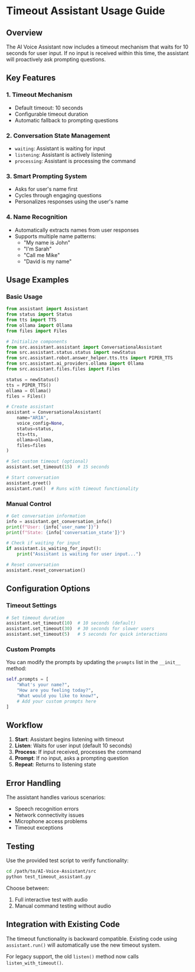 # Timeout Assistant Usage Guide

## Overview
The AI Voice Assistant now includes a timeout mechanism that waits for 10 seconds for user input. If no input is received within this time, the assistant will proactively ask prompting questions.

## Key Features

### 1. Timeout Mechanism
- Default timeout: 10 seconds
- Configurable timeout duration
- Automatic fallback to prompting questions

### 2. Conversation State Management
- `waiting`: Assistant is waiting for input
- `listening`: Assistant is actively listening
- `processing`: Assistant is processing the command

### 3. Smart Prompting System
- Asks for user's name first
- Cycles through engaging questions
- Personalizes responses using the user's name

### 4. Name Recognition
- Automatically extracts names from user responses
- Supports multiple name patterns:
  - "My name is John"
  - "I'm Sarah"
  - "Call me Mike"
  - "David is my name"

## Usage Examples

### Basic Usage
```python
from assistant import Assistant
from status import Status
from tts import TTS
from ollama import Ollama
from files import Files

# Initialize components
from src.assistant.assistant import ConversationalAssistant
from src.assistant.status.status import newStatus
from src.assistant.robot.answer_helper.tts.tts import PIPER_TTS
from src.assistant.ai_providers.ollama import Ollama
from src.assistant.files.files import Files

status = newStatus()
tts = PIPER_TTS()
ollama = Ollama()
files = Files()

# Create assistant
assistant = ConversationalAssistant(
    name="ARIA",
    voice_config=None,
    status=status,
    tts=tts,
    ollama=ollama,
    files=files
)

# Set custom timeout (optional)
assistant.set_timeout(15)  # 15 seconds

# Start conversation
assistant.greet()
assistant.run()  # Runs with timeout functionality
```

### Manual Control
```python
# Get conversation information
info = assistant.get_conversation_info()
print(f"User: {info['user_name']}")
print(f"State: {info['conversation_state']}")

# Check if waiting for input
if assistant.is_waiting_for_input():
    print("Assistant is waiting for user input...")

# Reset conversation
assistant.reset_conversation()
```

## Configuration Options

### Timeout Settings
```python
# Set timeout duration
assistant.set_timeout(10)  # 10 seconds (default)
assistant.set_timeout(30)  # 30 seconds for slower users
assistant.set_timeout(5)   # 5 seconds for quick interactions
```

### Custom Prompts
You can modify the prompts by updating the `prompts` list in the `__init__` method:

```python
self.prompts = [
    "What's your name?",
    "How are you feeling today?",
    "What would you like to know?",
    # Add your custom prompts here
]
```

## Workflow

1. **Start**: Assistant begins listening with timeout
2. **Listen**: Waits for user input (default 10 seconds)
3. **Process**: If input received, processes the command
4. **Prompt**: If no input, asks a prompting question
5. **Repeat**: Returns to listening state

## Error Handling

The assistant handles various scenarios:
- Speech recognition errors
- Network connectivity issues
- Microphone access problems
- Timeout exceptions

## Testing

Use the provided test script to verify functionality:

```bash
cd /path/to/AI-Voice-Assistant/src
python test_timeout_assistant.py
```

Choose between:
1. Full interactive test with audio
2. Manual command testing without audio

## Integration with Existing Code

The timeout functionality is backward compatible. Existing code using `assistant.run()` will automatically use the new timeout system.

For legacy support, the old `listen()` method now calls `listen_with_timeout()`.
